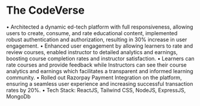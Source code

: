 # The CodeVerse
•	Architected a dynamic ed-tech platform with full responsiveness, allowing users to create, consume, and rate educational content, implemented robust authentication and authorization, resulting in 30% increase in user engagement.
•	Enhanced user engagement by allowing learners to rate and review courses, enabled instructor to detailed analytics and earnings, boosting course completion rates and instructor satisfaction.
•	Learners can rate courses and provide feedback while Instructors can see their course analytics and earnings which facilitates a transparent and informed learning community.
•	Rolled out Razorpay Payment Integration on the platform, ensuring a seamless user experience and increasing successful transaction rates by 20%.
•	Tech Stack: ReactJS, Tailwind CSS, NodeJS, ExpressJS, MongoDb
